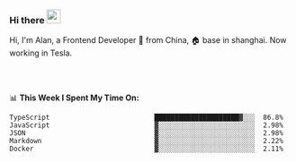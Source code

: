 ### Hi there <img src="https://media.giphy.com/media/hvRJCLFzcasrR4ia7z/giphy.gif" width="25px">

<!-- ![visitors](https://visitor-badge.glitch.me/badge?page_id=dislfyer.dislfyer) -->

Hi, I'm Alan, a Frontend Developer 🚀 from China, 🏠 base in shanghai. Now working in Tesla.

<br/>
<br/>

📊 **This Week I Spent My Time On:**


<!--START_SECTION:waka-->

```text
TypeScript                          █████████████████████▓░░░  86.8%
JavaScript                          ▓░░░░░░░░░░░░░░░░░░░░░░░░  2.98%
JSON                                ▓░░░░░░░░░░░░░░░░░░░░░░░░  2.98%
Markdown                            ▓░░░░░░░░░░░░░░░░░░░░░░░░  2.22%
Docker                              ▓░░░░░░░░░░░░░░░░░░░░░░░░  2.11%
```

<!--END_SECTION:waka-->

<!--
**About Me:**
 -->
